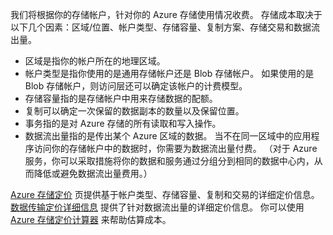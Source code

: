 我们将根据你的存储帐户，针对你的 Azure 存储使用情况收费。 存储成本取决于以下几个因素：区域/位置、帐户类型、存储容量、复制方案、存储交易和数据流出量。

- 区域是指你的帐户所在的地理区域。
- 帐户类型是指你使用的是通用存储帐户还是 Blob 存储帐户。 如果使用的是 Blob 存储帐户，则访问层还可以确定该帐户的计费模型。
- 存储容量指的是存储帐户中用来存储数据的配额。
- 复制可以确定一次保留的数据副本的数量以及保留位置。
- 事务指的是对 Azure 存储的所有读取和写入操作。
- 数据流出量指的是传出某个 Azure 区域的数据。 当不在同一区域中的应用程序访问你的存储帐户中的数据时，你需要为数据流出量付费。 （对于 Azure 服务，你可以采取措施将你的数据和服务通过分组分到相同的数据中心内，从而降低或避免数据流出量费用。）

[Azure 存储定价](https://www.azure.cn/pricing/details/storage/) 页提供基于帐户类型、存储容量、复制和交易的详细定价信息。 [数据传输定价详细信息](https://www.azure.cn/pricing/details/data-transfer/) 提供了针对数据流出量的详细定价信息。 你可以使用 [Azure 存储定价计算器](https://www.azure.cn/pricing/calculator/?scenario=data-management) 来帮助估算成本。